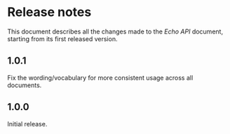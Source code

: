 Release notes
=============

This document describes all the changes made to the *Echo API* document,
starting from its first released version.


1.0.1
-----

Fix the wording/vocabulary for more consistent usage across all documents.


1.0.0
-----

Initial release.
